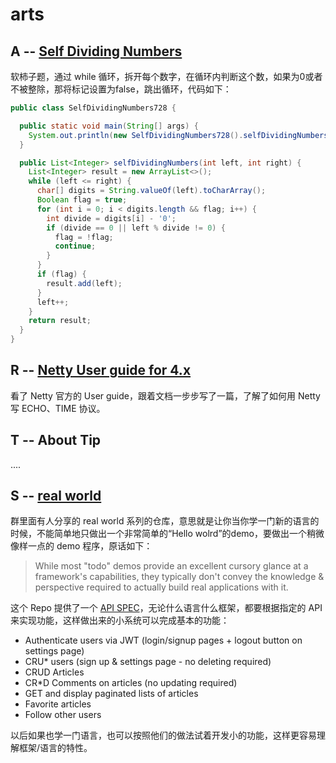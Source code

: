 # arts 

## A --  [Self Dividing Numbers](https://leetcode.com/problems/self-dividing-numbers/description/)

软柿子题，通过 while 循环，拆开每个数字，在循环内判断这个数，如果为0或者不被整除，那将标记设置为false，跳出循环，代码如下：

```java
public class SelfDividingNumbers728 {

  public static void main(String[] args) {
    System.out.println(new SelfDividingNumbers728().selfDividingNumbers(66, 708).toString());
  }

  public List<Integer> selfDividingNumbers(int left, int right) {
    List<Integer> result = new ArrayList<>();
    while (left <= right) {
      char[] digits = String.valueOf(left).toCharArray();
      Boolean flag = true;
      for (int i = 0; i < digits.length && flag; i++) {
        int divide = digits[i] - '0';
        if (divide == 0 || left % divide != 0) {
          flag = !flag;
          continue;
        }
      }
      if (flag) {
        result.add(left);
      }
      left++;
    }
    return result;
  }
}
```

## R -- [Netty User guide for 4.x](https://netty.io/wiki/user-guide-for-4.x.html)

看了 Netty 官方的 User guide，跟着文档一步步写了一篇，了解了如何用 Netty 写 ECHO、TIME 协议。

## T -- About Tip

....

## S -- [real world](https://github.com/gothinkster/realworld)

群里面有人分享的 real world 系列的仓库，意思就是让你当你学一门新的语言的时候，不能简单地只做出一个非常简单的“Hello wolrd”的demo，要做出一个稍微像样一点的 demo 程序，原话如下：

> While most "todo" demos provide an excellent cursory glance at a framework's capabilities, they typically don't convey the knowledge & perspective required to actually build real applications with it.

这个 Repo 提供了一个 [API SPEC](https://github.com/gothinkster/realworld/tree/master/spec)，无论什么语言什么框架，都要根据指定的 API 来实现功能，这样做出来的小系统可以完成基本的功能：

- Authenticate users via JWT (login/signup pages + logout button on settings page)
- CRU* users (sign up & settings page - no deleting required)
- CRUD Articles
- CR*D Comments on articles (no updating required)
- GET and display paginated lists of articles
- Favorite articles
- Follow other users

以后如果也学一门语言，也可以按照他们的做法试着开发小的功能，这样更容易理解框架/语言的特性。